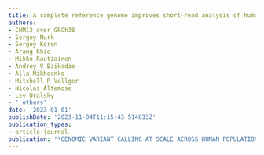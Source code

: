 ```yaml
---
title: A complete reference genome improves short-read analysis of human genetic variation
authors:
- CHM13 over GRCh38
- Sergey Nurk
- Sergey Koren
- Arang Rhie
- Mikko Rautiainen
- Andrey V Bzikadze
- Alla Mikheenko
- Mitchell R Vollger
- Nicolas Altemose
- Lev Uralsky
- ' others'
date: '2023-01-01'
publishDate: '2023-11-04T11:15:43.514833Z'
publication_types:
- article-journal
publication: '*GENOMIC VARIANT CALLING AT SCALE ACROSS HUMAN POPULATIONS*'
---
```

